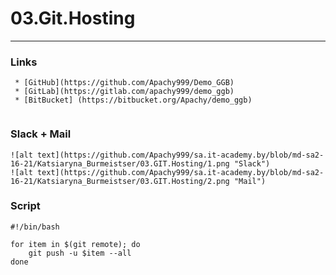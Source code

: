   # 03.Git.Hosting
  ---
  ### Links 
 ```
  * [GitHub](https://github.com/Apachy999/Demo_GGB)
  * [GitLab](https://gitlab.com/apachy999/demo_ggb)
  * [BitBucket] (https://bitbucket.org/Apachy/demo_ggb)
  
```
  ### Slack + Mail
  
    ![alt text](https://github.com/Apachy999/sa.it-academy.by/blob/md-sa2-16-21/Katsiaryna_Burmeistser/03.GIT.Hosting/1.png "Slack")
	![alt text](https://github.com/Apachy999/sa.it-academy.by/blob/md-sa2-16-21/Katsiaryna_Burmeistser/03.GIT.Hosting/2.png "Mail")

  
  ### Script
  
  ```
  #!/bin/bash

  for item in $(git remote); do
      git push -u $item --all
  done

  ```




